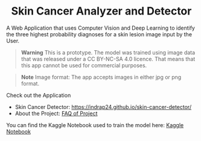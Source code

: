 <h1 align=center> Skin Cancer Analyzer and Detector </h1>

A Web Application that uses Computer Vision and Deep Learning to identify the three highest probability diagnoses for a skin lesion image input by the User.

> **Warning**
> This is a prototype.  The model was trained using image data that was released under a CC BY-NC-SA 4.0 licence. That means that this app cannot be used for commercial purposes.

> **Note**
> Image format: The app accepts images in either jpg or png format.

Check out the Application
  - Skin Cancer Detector: https://indrap24.github.io/skin-cancer-detector/
  - About the Project: [FAQ of Project](https://github.com/adarshgupta0040/Skin-Cancer-Detection-Using-CNN/blob/master/faq.html)

You can find the Kaggle Notebook used to train the model here: [Kaggle Notebook ](https://github.com/adarshgupta0040/Skin-Cancer-Detection-Using-CNN/blob/master/sc_detector/notebooks/using-mobilenet-keras.ipynb)




